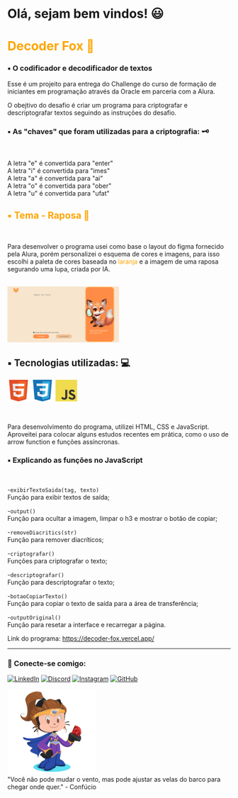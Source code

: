 # Olá, sejam bem vindos! 😃 

<h1 style="color:orange">Decoder Fox 🦊</h1>

<h3>▪️ O codificador e decodificador de textos</h3>

Esse é um projeito para entrega do Challenge do curso de formação de iniciantes em programação através da Oracle em parceria com a Alura. 

O obejtivo do desafio é criar um programa para criptografar e descriptografar textos seguindo as instruções do desafio.

<h3>▪️ As "chaves" que foram utilizadas para a criptografia: 🗝️</h3> <br>

A letra "e" é convertida para "enter"<br>
A letra "i" é convertida para "imes"<br>
A letra "a" é convertida para "ai"<br>
A letra "o" é convertida para "ober"<br>
A letra "u" é convertida para "ufat"<br>

<h2 style="color:orange">▪️ Tema - Raposa 🦊</h2> <br>

Para desenvolver o programa usei como base o layout do figma fornecido pela Alura, porém personalizei o esquema de cores e imagens, para isso escolhi a paleta de cores baseada no <span style="color:orange">laranja</span> e a imagem de uma raposa segurando uma lupa, criada por IA. 
<br><br>

<img src="assets/decoderfox.png" width="50%"><br> 

<h2>▪️ Tecnologias utilizadas: 💻</h2>

<img src="assets/logo-html.svg" width="50px%"> <img src="assets/css.svg" width="50px%"> <img src="assets/js.svg" width="50px">  

<br>

Para desenvolvimento do programa, utilizei HTML, CSS e JavaScript. Aproveitei para colocar alguns estudos recentes em prática, como o uso de arrow function e funções assíncronas. <br>
<h3>▪️ Explicando as funções no JavaScript</h3>
<br>

-```exibirTextoSaida(tag, texto)```<br> 
Função para exibir textos de saída;<br>

-```output()```<br>
Função para ocultar a imagem, limpar o h3 e mostrar o botão de copiar;<br>

-```removeDiacritics(str)```<br>
Função para remover diacríticos;<br>

-```criptografar()```<br>
Funções para criptografar o texto;<br>

-```descriptografar()```<br>
Função para descriptografar o texto;<br>

-```botaoCopiarTexto()```<br>
Função para copiar o texto de saída para a área de transferência;<br>

-```outputOriginal()```<br>
Função para resetar a interface e recarregar a página.<br>

Link do programa: https://decoder-fox.vercel.app/

<hr>


<h3>&#128241; Conecte-se comigo:</h3> 

[![LinkedIn](https://img.shields.io/badge/LinkedIn-0077B5?style=for-the-badge&logo=linkedin&logoColor=white)](https://www.linkedin.com/in/rinelly-vasconcelos-989297142/)
[![Discord](https://img.shields.io/badge/Discord-7289DA?style=for-the-badge&logo=discord&logoColor=white)](https://discord.com/channels/@ri.monique)
[![Instagram](https://img.shields.io/badge/-Instagram-%23E4405F?style=for-the-badge&logo=instagram&logoColor=white)](https://www.instagram.com/rinellyvasconcelos/)
[![GitHub](https://img.shields.io/badge/GitHub-100000?style=for-the-badge&logo=github&logoColor=white)](https://github.com/Rinelly)

<img src="assets/avatar-github.png" width="200px"> <br>
<span> "Você não pode mudar o vento, mas pode ajustar as velas do barco para chegar onde quer." - Confúcio</span>
